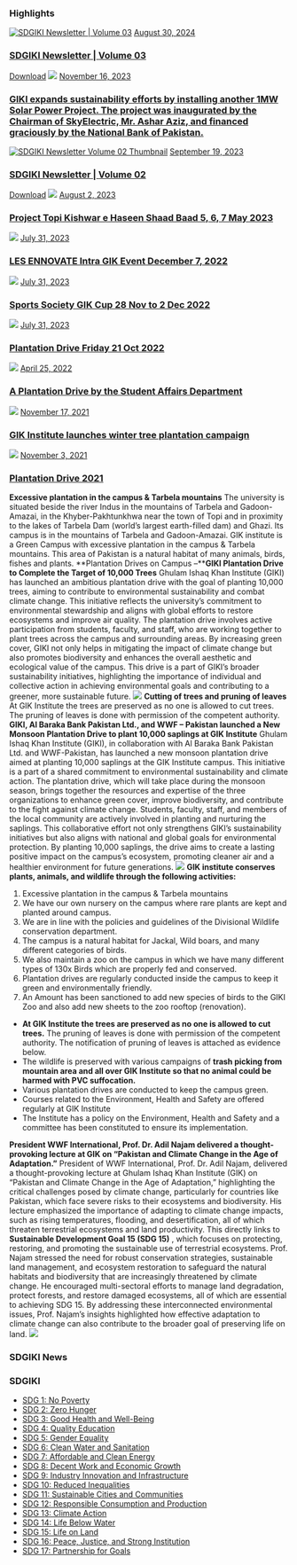 ### Highlights
[![SDGIKI Newsletter | Volume 03](https://giki.edu.pk/wp-content/uploads/2024/08/SDGiki-Vol-03-700x430.webp)](https://giki.edu.pk/2024/08/30/sdgiki-newsletter-volume-03/)
[August 30, 2024](https://giki.edu.pk/2024/08/30/)
### [SDGIKI Newsletter | Volume 03](https://giki.edu.pk/2024/08/30/sdgiki-newsletter-volume-03/)
[Download](https://giki.edu.pk/wp-content/uploads/2024/08/SDGiki-Vol-03_compressed.pdf)
[![](https://giki.edu.pk/wp-content/uploads/2023/11/Solar-3-700x430.jpg)](https://giki.edu.pk/2023/11/16/giki-expands-sustainability-efforts-by-installing-another-1mw-solar-power-project-the-project-was-inaugurated-by-the-chairman-of-skyelectric-mr-ashar-aziz-and-financed-graciously-by-the-national-b/)
[November 16, 2023](https://giki.edu.pk/2023/11/16/)
### [GIKI expands sustainability efforts by installing another 1MW Solar Power Project. The project was inaugurated by the Chairman of SkyElectric, Mr. Ashar Aziz, and financed graciously by the National Bank of Pakistan.](https://giki.edu.pk/2023/11/16/giki-expands-sustainability-efforts-by-installing-another-1mw-solar-power-project-the-project-was-inaugurated-by-the-chairman-of-skyelectric-mr-ashar-aziz-and-financed-graciously-by-the-national-b/)
[![SDGIKI Newsletter Volume 02 Thumbnail](https://giki.edu.pk/wp-content/uploads/2023/09/SDGIKI_Thumb_page-0001-700x430.jpg)](https://giki.edu.pk/2023/09/19/sdgiki-vol-02/)
[September 19, 2023](https://giki.edu.pk/2023/09/19/)
### [SDGIKI Newsletter | Volume 02](https://giki.edu.pk/2023/09/19/sdgiki-vol-02/)
[Download](https://giki.edu.pk/sdg-15-life-on-land/)
[![](https://giki.edu.pk/wp-content/uploads/2023/08/27-700x430.jpg)](https://giki.edu.pk/2023/08/02/project-topi-kishwar-e-haseen-shaad-baad-5-6-7-may-2023/)
[August 2, 2023](https://giki.edu.pk/2023/08/02/)
### [Project Topi Kishwar e Haseen Shaad Baad 5, 6, 7 May 2023](https://giki.edu.pk/2023/08/02/project-topi-kishwar-e-haseen-shaad-baad-5-6-7-may-2023/)
[![](https://giki.edu.pk/wp-content/uploads/2023/07/11.jpg)](https://giki.edu.pk/2023/07/31/les-ennovate-intra-gik-event-december-7-2022/)
[July 31, 2023](https://giki.edu.pk/2023/07/31/)
### [LES ENNOVATE Intra GIK Event December 7, 2022](https://giki.edu.pk/2023/07/31/les-ennovate-intra-gik-event-december-7-2022/)
[![](https://giki.edu.pk/sdg-15-life-on-land/)](https://giki.edu.pk/2023/07/31/sports-society-gik-cup-28-nov-to-2-dec-2022/)
[July 31, 2023](https://giki.edu.pk/2023/07/31/)
### [Sports Society GIK Cup 28 Nov to 2 Dec 2022](https://giki.edu.pk/2023/07/31/sports-society-gik-cup-28-nov-to-2-dec-2022/)
[![](https://giki.edu.pk/sdg-15-life-on-land/)](https://giki.edu.pk/2023/07/31/plantation-drive-friday-21-oct-2022/)
[July 31, 2023](https://giki.edu.pk/2023/07/31/)
### [Plantation Drive Friday 21 Oct 2022](https://giki.edu.pk/2023/07/31/plantation-drive-friday-21-oct-2022/)
[![](https://giki.edu.pk/sdg-15-life-on-land/)](https://giki.edu.pk/2022/04/25/a-plantation-drive-by-the-student-affairs-department/)
[April 25, 2022](https://giki.edu.pk/2022/04/25/)
### [A Plantation Drive by the Student Affairs Department](https://giki.edu.pk/2022/04/25/a-plantation-drive-by-the-student-affairs-department/)
[![](https://giki.edu.pk/sdg-15-life-on-land/)](https://giki.edu.pk/2021/11/17/gik-institute-launches-winter-tree-plantation-campaign/)
[November 17, 2021](https://giki.edu.pk/2021/11/17/)
### [GIK Institute launches winter tree plantation campaign](https://giki.edu.pk/2021/11/17/gik-institute-launches-winter-tree-plantation-campaign/)
[![](https://giki.edu.pk/sdg-15-life-on-land/)](https://giki.edu.pk/2021/11/03/plantation-drive-2021/)
[November 3, 2021](https://giki.edu.pk/2021/11/03/)
### [Plantation Drive 2021](https://giki.edu.pk/2021/11/03/plantation-drive-2021/)
**Excessive plantation in the campus & Tarbela mountains**
The university is situated beside the river Indus in the mountains of Tarbela and Gadoon-Amazai, in the Khyber-Pakhtunkhwa near the town of Topi and in proximity to the lakes of Tarbela Dam (world’s largest earth-filled dam) and Ghazi. Its campus is in the mountains of Tarbela and Gadoon-Amazai. GIK institute is a Green Campus with excessive plantation in the campus & Tarbela mountains. This area of Pakistan is a natural habitat of many animals, birds, fishes and plants.
**Plantation Drives on Campus –****GIKI Plantation Drive to Complete the Target of 10,000 Trees**
Ghulam Ishaq Khan Institute (GIKI) has launched an ambitious plantation drive with the goal of planting 10,000 trees, aiming to contribute to environmental sustainability and combat climate change. This initiative reflects the university’s commitment to environmental stewardship and aligns with global efforts to restore ecosystems and improve air quality. The plantation drive involves active participation from students, faculty, and staff, who are working together to plant trees across the campus and surrounding areas. By increasing green cover, GIKI not only helps in mitigating the impact of climate change but also promotes biodiversity and enhances the overall aesthetic and ecological value of the campus. This drive is a part of GIKI’s broader sustainability initiatives, highlighting the importance of individual and collective action in achieving environmental goals and contributing to a greener, more sustainable future.
![](https://giki.edu.pk/sdg-15-life-on-land/)
**Cutting of trees and pruning of leaves**
At GIK Institute the trees are preserved as no one is allowed to cut trees. The pruning of leaves is done with permission of the competent authority.
**GIKI, Al Baraka Bank Pakistan Ltd., and WWF – Pakistan launched a New Monsoon Plantation Drive to plant 10,000 saplings at GIK Institute**
Ghulam Ishaq Khan Institute (GIKI), in collaboration with Al Baraka Bank Pakistan Ltd. and WWF-Pakistan, has launched a new monsoon plantation drive aimed at planting 10,000 saplings at the GIK Institute campus. This initiative is a part of a shared commitment to environmental sustainability and climate action. The plantation drive, which will take place during the monsoon season, brings together the resources and expertise of the three organizations to enhance green cover, improve biodiversity, and contribute to the fight against climate change. Students, faculty, staff, and members of the local community are actively involved in planting and nurturing the saplings. This collaborative effort not only strengthens GIKI’s sustainability initiatives but also aligns with national and global goals for environmental protection. By planting 10,000 saplings, the drive aims to create a lasting positive impact on the campus’s ecosystem, promoting cleaner air and a healthier environment for future generations.
![](https://giki.edu.pk/sdg-15-life-on-land/)
**GIK institute conserves plants, animals, and wildlife through the following activities:**
  1. Excessive plantation in the campus & Tarbela mountains
  2. We have our own nursery on the campus where rare plants are kept and planted around campus.
  3. We are in line with the policies and guidelines of the Divisional Wildlife conservation department.
  4. The campus is a natural habitat for Jackal, Wild boars, and many different categories of birds.
  5. We also maintain a zoo on the campus in which we have many different types of 130x Birds which are properly fed and conserved.
  6. Plantation drives are regularly conducted inside the campus to keep it green and environmentally friendly.
  7. An Amount has been sanctioned to add new species of birds to the GIKI Zoo and also add new sheets to the zoo rooftop (renovation).


  * **At GIK Institute the trees are preserved as no one is allowed to cut trees.** The pruning of leaves is done with permission of the competent authority. The notification of pruning of leaves is attached as evidence below.
  * The wildlife is preserved with various campaigns of **trash picking from mountain area and all over GIK Institute so that no animal could be harmed with PVC suffocation.**
  * Various plantation drives are conducted to keep the campus green.
  * Courses related to the Environment, Health and Safety are offered regularly at GIK Institute
  * The Institute has a policy on the Environment, Health and Safety and a committee has been constituted to ensure its implementation.


**President WWF International, Prof. Dr. Adil Najam delivered a thought-provoking lecture at GIK on “Pakistan and Climate Change in the Age of Adaptation.”**
President of WWF International, Prof. Dr. Adil Najam, delivered a thought-provoking lecture at Ghulam Ishaq Khan Institute (GIK) on “Pakistan and Climate Change in the Age of Adaptation,” highlighting the critical challenges posed by climate change, particularly for countries like Pakistan, which face severe risks to their ecosystems and biodiversity. His lecture emphasized the importance of adapting to climate change impacts, such as rising temperatures, flooding, and desertification, all of which threaten terrestrial ecosystems and land productivity. This directly links to **Sustainable Development Goal 15 (SDG 15)** , which focuses on protecting, restoring, and promoting the sustainable use of terrestrial ecosystems. Prof. Najam stressed the need for robust conservation strategies, sustainable land management, and ecosystem restoration to safeguard the natural habitats and biodiversity that are increasingly threatened by climate change. He encouraged multi-sectoral efforts to manage land degradation, protect forests, and restore damaged ecosystems, all of which are essential to achieving SDG 15. By addressing these interconnected environmental issues, Prof. Najam’s insights highlighted how effective adaptation to climate change can also contribute to the broader goal of preserving life on land.
![](https://giki.edu.pk/sdg-15-life-on-land/)
### SDGIKI News
### SDGIKI
  * [SDG 1: No Poverty](https://giki.edu.pk/sdgiki/sdg-1-no-poverty/)
  * [SDG 2: Zero Hunger](https://giki.edu.pk/sdgiki/sdg-2-zero-hunger/)
  * [SDG 3: Good Health and Well-Being](https://giki.edu.pk/sdg-3-good-health-and-well-being/)
  * [SDG 4: Quality Education](https://giki.edu.pk/sdg-4-quality-education/)
  * [SDG 5: Gender Equality](https://giki.edu.pk/sdg-5-gender-equality/)
  * [SDG 6: Clean Water and Sanitation](https://giki.edu.pk/sdg-6-clean-water-and-sanitation/)
  * [SDG 7: Affordable and Clean Energy](https://giki.edu.pk/sdg-7-affordable-and-clean-energy/)
  * [SDG 8: Decent Work and Economic Growth](https://giki.edu.pk/sdg-8-decent-work-and-economic-growth/)
  * [SDG 9: Industry Innovation and Infrastructure](https://giki.edu.pk/sdg-9-industry-innovation-and-infrastructure/)
  * [SDG 10: Reduced Inequalities](https://giki.edu.pk/sdg-10-reduced-inequalities/)
  * [SDG 11: Sustainable Cities and Communities](https://giki.edu.pk/sdg-11-sustainable-cities-and-communities/)
  * [SDG 12: Responsible Consumption and Production](https://giki.edu.pk/sdg-12-responsible-consumption-and-production/)
  * [SDG 13: Climate Action](https://giki.edu.pk/sdg-13-climate-action/)
  * [SDG 14: Life Below Water](https://giki.edu.pk/sdg-14-life-below-water/)
  * [SDG 15: Life on Land](https://giki.edu.pk/sdg-15-life-on-land/)
  * [SDG 16: Peace, Justice, and Strong Institution](https://giki.edu.pk/sdg-16-peace-justice-and-strong-institution/)
  * [SDG 17: Partnership for Goals](https://giki.edu.pk/sdg-17-partnership-for-goals/)


